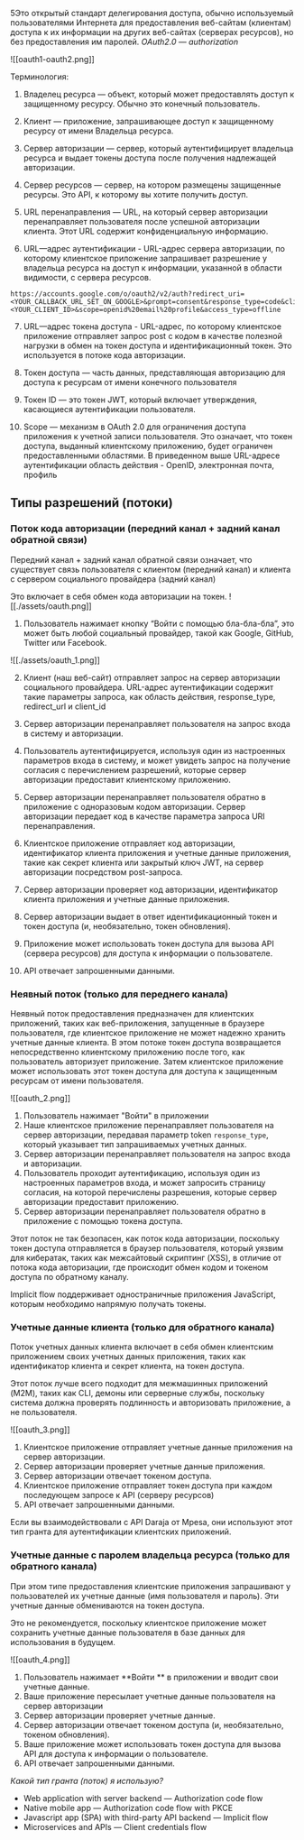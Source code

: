 5Это открытый стандарт делегирования доступа, обычно используемый пользователями Интернета для предоставления веб-сайтам (клиентам) доступа к их информации на других веб-сайтах (серверах ресурсов), но без предоставления им паролей.
_OAuth2.0 — authorization_

![[oauth1-oauth2.png]]

Терминология:

1. Владелец ресурса — объект, который может предоставлять доступ к защищенному ресурсу. Обычно это конечный пользователь.

2. Клиент — приложение, запрашивающее доступ к защищенному ресурсу от имени Владельца ресурса.

3. Сервер авторизации — сервер, который аутентифицирует владельца ресурса и выдает токены доступа после получения надлежащей авторизации.

4. Сервер ресурсов — сервер, на котором размещены защищенные ресурсы. Это API, к которому вы хотите получить доступ.

5. URL перенаправления — URL, на который сервер авторизации перенаправляет пользователя после успешной авторизации клиента. Этот URL содержит конфиденциальную информацию.

6. URL—адрес аутентификации - URL-адрес сервера авторизации, по которому клиентское приложение запрашивает разрешение у владельца ресурса на доступ к информации, указанной в области видимости, с сервера ресурсов.

```
https://accounts.google.com/o/oauth2/v2/auth?redirect_uri=<YOUR_CALLBACK_URL_SET_ON_GOOGLE>&prompt=consent&response_type=code&client_id=<YOUR_CLIENT_ID>&scope=openid%20email%20profile&access_type=offline
```

7. URL—адрес токена доступа - URL-адрес, по которому клиентское приложение отправляет запрос post с кодом в качестве полезной нагрузки в обмен на токен доступа и идентификационный токен. Это используется в потоке кода авторизации.

8. Токен доступа — часть данных, представляющая авторизацию для доступа к ресурсам от имени конечного пользователя

9. Токен ID — это токен JWT, который включает утверждения, касающиеся аутентификации пользователя.

10. Scope — механизм в OAuth 2.0 для ограничения доступа приложения к учетной записи пользователя. Это означает, что токен доступа, выданный клиентскому приложению, будет ограничен предоставленными областями. В приведенном выше URL-адресе аутентификации область действия - OpenID, электронная почта, профиль

## Типы разрешений (потоки)

### Поток кода авторизации (передний канал + задний канал обратной связи)

Передний канал + задний канал обратной связи означает, что существует связь пользователя с клиентом (передний канал) и клиента с сервером социального провайдера (задний канал)

Это включает в себя обмен кода авторизации на токен.
![[./assets/oauth.png]]

1. Пользователь нажимает кнопку “Войти с помощью бла-бла-бла”, это может быть любой социальный провайдер, такой как Google, GitHub, Twitter или Facebook.

![[./assets/oauth_1.png]]

2. Клиент (наш веб-сайт) отправляет запрос на сервер авторизации социального провайдера. URL-адрес аутентификации содержит такие параметры запроса, как область действия, response_type, redirect_url и client_id

3. Сервер авторизации перенаправляет пользователя на запрос входа в систему и авторизации.

4. Пользователь аутентифицируется, используя один из настроенных параметров входа в систему, и может увидеть запрос на получение согласия с перечислением разрешений, которые сервер авторизации предоставит клиентскому приложению.

5. Сервер авторизации перенаправляет пользователя обратно в приложение с одноразовым кодом авторизации. Сервер авторизации передает код в качестве параметра запроса URI перенаправления.

6. Клиентское приложение отправляет код авторизации, идентификатор клиента приложения и учетные данные приложения, такие как секрет клиента или закрытый ключ JWT, на сервер авторизации посредством post-запроса.

7. Сервер авторизации проверяет код авторизации, идентификатор клиента приложения и учетные данные приложения.

8. Сервер авторизации выдает в ответ идентификационный токен и токен доступа (и, необязательно, токен обновления).

9. Приложение может использовать токен доступа для вызова API (сервера ресурсов) для доступа к информации о пользователе.

10. API отвечает запрошенными данными.


### Неявный поток (только для переднего канала)

Неявный поток предоставления предназначен для клиентских приложений, таких как веб-приложения, запущенные в браузере пользователя, где клиентское приложение не может надежно хранить учетные данные клиента. В этом потоке токен доступа возвращается непосредственно клиентскому приложению после того, как пользователь авторизует приложение. Затем клиентское приложение может использовать этот токен доступа для доступа к защищенным ресурсам от имени пользователя.

![[oauth_2.png]]


1. Пользователь нажимает "Войти" в приложении
2. Наше клиентское приложение перенаправляет пользователя на сервер авторизации, передавая параметр token `response_type`, который указывает тип запрашиваемых учетных данных.
3. Сервер авторизации перенаправляет пользователя на запрос входа и авторизации.
4. Пользователь проходит аутентификацию, используя один из настроенных параметров входа, и может запросить страницу согласия, на которой перечислены разрешения, которые сервер авторизации предоставит приложению.
5. Сервер авторизации перенаправляет пользователя обратно в приложение с помощью токена доступа.

Этот поток не так безопасен, как поток кода авторизации, поскольку токен доступа отправляется в браузер пользователя, который уязвим для кибератак, таких как межсайтовый скриптинг (XSS), в отличие от потока кода авторизации, где происходит обмен кодом и токеном доступа по обратному каналу.

Implicit flow поддерживает одностраничные приложения JavaScript, которым необходимо напрямую получать токены.

### Учетные данные клиента (только для обратного канала)

Поток учетных данных клиента включает в себя обмен клиентским приложением своих учетных данных приложения, таких как идентификатор клиента и секрет клиента, на токен доступа.

Этот поток лучше всего подходит для межмашинных приложений (M2M), таких как CLI, демоны или серверные службы, поскольку система должна проверять подлинность и авторизовать приложение, а не пользователя.

![[oauth_3.png]]

1. Клиентское приложение отправляет учетные данные приложения на сервер авторизации.
2. Сервер авторизации проверяет учетные данные приложения.
3. Сервер авторизации отвечает токеном доступа.
4. Клиентское приложение отправляет токен доступа при каждом последующем запросе к API (серверу ресурсов)
5. API отвечает запрошенными данными.

Если вы взаимодействовали с API Daraja от Mpesa, они используют этот тип гранта для аутентификации клиентских приложений.

### Учетные данные с паролем владельца ресурса (только для обратного канала)

При этом типе предоставления клиентские приложения запрашивают у пользователей их учетные данные (имя пользователя и пароль). Эти учетные данные обмениваются на токен доступа.

Это не рекомендуется, поскольку клиентское приложение может сохранить учетные данные пользователя в базе данных для использования в будущем.

![[oauth_4.png]]

1. Пользователь нажимает **Войти ** в приложении и вводит свои учетные данные.
2. Ваше приложение пересылает учетные данные пользователя на сервер авторизации
3. Сервер авторизации проверяет учетные данные.
4. Сервер авторизации отвечает токеном доступа (и, необязательно, токеном обновления).
5. Ваше приложение может использовать токен доступа для вызова API для доступа к информации о пользователе.
6. API отвечает запрошенными данными.

*Какой тип гранта (поток) я использую?*
- Web application with server backend — Authorization code flow
- Native mobile app — Authorization code flow with PKCE
- Javascript app (SPA) with third-party API backend — Implicit flow
- Microservices and APIs — Client credentials flow
